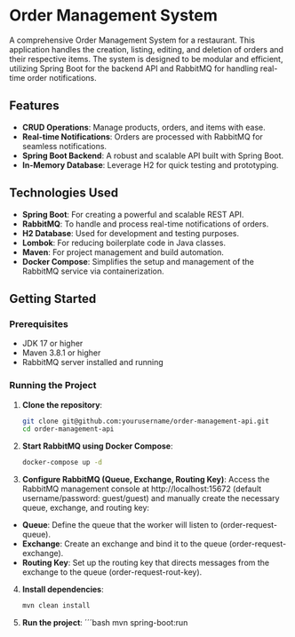 # Order Management System

A comprehensive Order Management System for a restaurant. This application handles the creation, listing, editing, and deletion of orders and their respective items. The system is designed to be modular and efficient, utilizing Spring Boot for the backend API and RabbitMQ for handling real-time order notifications.

## Features

- **CRUD Operations**: Manage products, orders, and items with ease.
- **Real-time Notifications**: Orders are processed with RabbitMQ for seamless notifications.
- **Spring Boot Backend**: A robust and scalable API built with Spring Boot.
- **In-Memory Database**: Leverage H2 for quick testing and prototyping.

## Technologies Used

- **Spring Boot**: For creating a powerful and scalable REST API.
- **RabbitMQ**: To handle and process real-time notifications of orders.
- **H2 Database**: Used for development and testing purposes.
- **Lombok**: For reducing boilerplate code in Java classes.
- **Maven**: For project management and build automation.
- **Docker Compose**: Simplifies the setup and management of the RabbitMQ service via containerization.

## Getting Started

### Prerequisites

- JDK 17 or higher
- Maven 3.8.1 or higher
- RabbitMQ server installed and running

### Running the Project

1. **Clone the repository**:
   ```bash
   git clone git@github.com:yourusername/order-management-api.git
   cd order-management-api

2. **Start RabbitMQ using Docker Compose**:
   ```bash
   docker-compose up -d

3. **Configure RabbitMQ (Queue, Exchange, Routing Key)**: Access the RabbitMQ management console at http://localhost:15672 (default username/password: guest/guest) and manually create the necessary queue, exchange, and routing key:

- **Queue**: Define the queue that the worker will listen to (order-request-queue).
- **Exchange**: Create an exchange and bind it to the queue (order-request-exchange).
- **Routing Key**: Set up the routing key that directs messages from the exchange to the queue (order-request-rout-key).

4. **Install dependencies**:
   ```bash
   mvn clean install

5. **Run the project**:
   ´´´bash
   mvn spring-boot:run